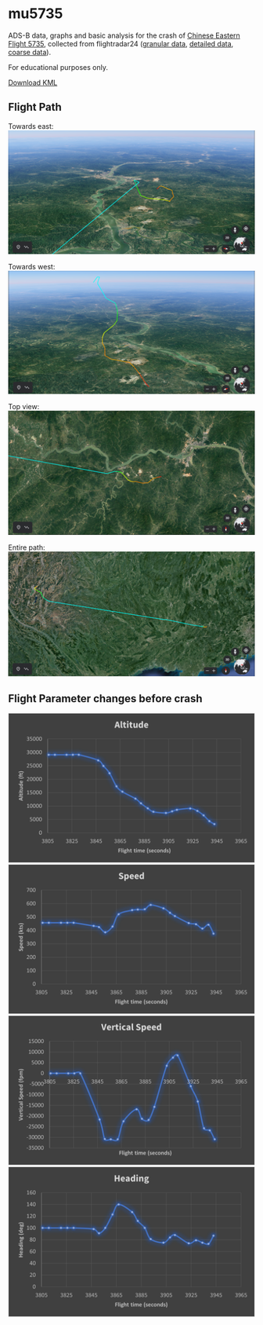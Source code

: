 # mu5735

ADS-B data, graphs and basic analysis for the crash of [Chinese Eastern Flight 5735](https://en.wikipedia.org/wiki/China_Eastern_Airlines_Flight_5735), collected from flightradar24 ([granular data](https://www.flightradar24.com/blog/china-eastern-airlines-flight-5735-crashes-en-route-to-guangzhou/), [detailed data](https://twitter.com/flightradar24/status/1505863117343014916/photo/2), [coarse data](https://www.flightradar24.com/data/aircraft/b-1791#2b367bc1)).

For educational purposes only.

[Download KML](https://github.com/cathaypacific8747/mu5735/releases/download/v0.1/MU5735-Flightradar24-Granular-Data.kml)

## Flight Path

Towards east:
![east](img/east_view.png)

Towards west:
![west](img/west_view.png)

Top view:
![top](img/top_path.png)

Entire path:
![entire](img/entire_path.png)

## Flight Parameter changes before crash

![altitude](img/altitude.png)
![speed](img/speed.png)
![verticalspeed](img/vertical_speed.png)
![heading](img/heading.png)